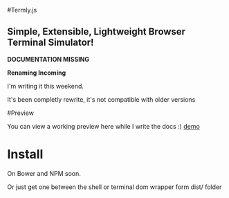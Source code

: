 #Termly.js
## Simple, Extensible, Lightweight Browser Terminal Simulator!

**DOCUMENTATION MISSING**

**Renaming Incoming**

I'm writing it this weekend.

It's been completly rewrite, it's not compatible with older versions

#Preview

You can view a working preview here while I write the docs :)
[demo](https://kirkhammetz.github.io/browser-terminal.js/)

# Install

On Bower and NPM soon.

Or just get one between the shell or terminal dom wrapper form dist/ folder
